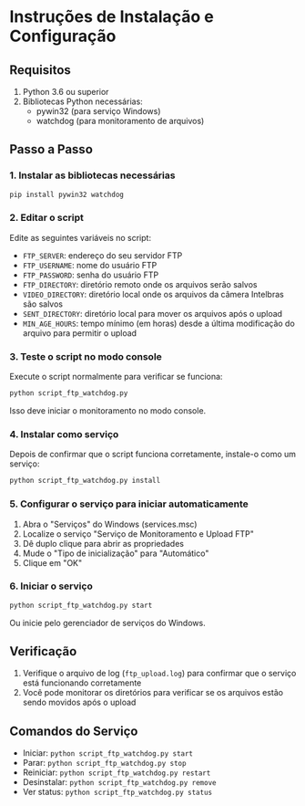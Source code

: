 # Instruções de Instalação e Configuração

## Requisitos

1. Python 3.6 ou superior
2. Bibliotecas Python necessárias:
   - pywin32 (para serviço Windows)
   - watchdog (para monitoramento de arquivos)

## Passo a Passo

### 1. Instalar as bibliotecas necessárias

```bash
pip install pywin32 watchdog
```

### 2. Editar o script

Edite as seguintes variáveis no script:

- `FTP_SERVER`: endereço do seu servidor FTP
- `FTP_USERNAME`: nome do usuário FTP
- `FTP_PASSWORD`: senha do usuário FTP
- `FTP_DIRECTORY`: diretório remoto onde os arquivos serão salvos
- `VIDEO_DIRECTORY`: diretório local onde os arquivos da câmera Intelbras são salvos
- `SENT_DIRECTORY`: diretório local para mover os arquivos após o upload
- `MIN_AGE_HOURS`: tempo mínimo (em horas) desde a última modificação do arquivo para permitir o upload

### 3. Teste o script no modo console

Execute o script normalmente para verificar se funciona:

```bash
python script_ftp_watchdog.py
```

Isso deve iniciar o monitoramento no modo console.

### 4. Instalar como serviço

Depois de confirmar que o script funciona corretamente, instale-o como um serviço:

```bash
python script_ftp_watchdog.py install
```

### 5. Configurar o serviço para iniciar automaticamente

1. Abra o "Serviços" do Windows (services.msc)
2. Localize o serviço "Serviço de Monitoramento e Upload FTP"
3. Dê duplo clique para abrir as propriedades
4. Mude o "Tipo de inicialização" para "Automático"
5. Clique em "OK"

### 6. Iniciar o serviço

```bash
python script_ftp_watchdog.py start
```

Ou inicie pelo gerenciador de serviços do Windows.

## Verificação

1. Verifique o arquivo de log (`ftp_upload.log`) para confirmar que o serviço está funcionando corretamente
2. Você pode monitorar os diretórios para verificar se os arquivos estão sendo movidos após o upload

## Comandos do Serviço

- Iniciar: `python script_ftp_watchdog.py start`
- Parar: `python script_ftp_watchdog.py stop`
- Reiniciar: `python script_ftp_watchdog.py restart`
- Desinstalar: `python script_ftp_watchdog.py remove`
- Ver status: `python script_ftp_watchdog.py status`